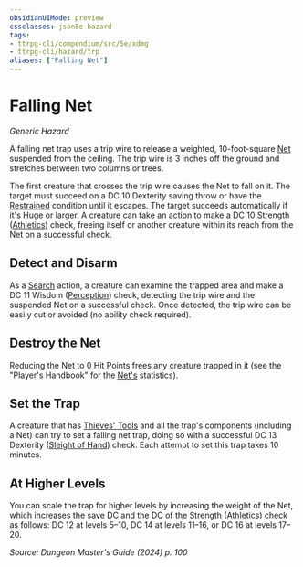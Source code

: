 ```yaml
---
obsidianUIMode: preview
cssclasses: json5e-hazard
tags:
- ttrpg-cli/compendium/src/5e/xdmg
- ttrpg-cli/hazard/trp
aliases: ["Falling Net"]
---
```

# Falling Net
*Generic Hazard*  

A falling net trap uses a trip wire to release a weighted, 10-foot-square [Net](2-Mechanics/CLI/items/net-xphb.md) suspended from the ceiling. The trip wire is 3 inches off the ground and stretches between two columns or trees.

The first creature that crosses the trip wire causes the Net to fall on it. The target must succeed on a DC 10 Dexterity saving throw or have the [Restrained](2-Mechanics/CLI/rules/conditions.md#Restrained) condition until it escapes. The target succeeds automatically if it's Huge or larger. A creature can take an action to make a DC 10 Strength ([Athletics](2-Mechanics/CLI/rules/skills.md#Athletics)) check, freeing itself or another creature within its reach from the Net on a successful check.

## Detect and Disarm

As a [Search](2-Mechanics/CLI/rules/actions.md#Search) action, a creature can examine the trapped area and make a DC 11 Wisdom ([Perception](2-Mechanics/CLI/rules/skills.md#Perception)) check, detecting the trip wire and the suspended Net on a successful check. Once detected, the trip wire can be easily cut or avoided (no ability check required).

## Destroy the Net

Reducing the Net to 0 Hit Points frees any creature trapped in it (see the "Player's Handbook" for the [Net's](2-Mechanics/CLI/items/net-xphb.md) statistics).

## Set the Trap

A creature that has [Thieves' Tools](2-Mechanics/CLI/items/thieves-tools-xphb.md) and all the trap's components (including a Net) can try to set a falling net trap, doing so with a successful DC 13 Dexterity ([Sleight of Hand](2-Mechanics/CLI/rules/skills.md#Sleight%20of%20Hand)) check. Each attempt to set this trap takes 10 minutes.

## At Higher Levels

You can scale the trap for higher levels by increasing the weight of the Net, which increases the save DC and the DC of the Strength ([Athletics](2-Mechanics/CLI/rules/skills.md#Athletics)) check as follows: DC 12 at levels 5–10, DC 14 at levels 11–16, or DC 16 at levels 17–20.

*Source: Dungeon Master's Guide (2024) p. 100*